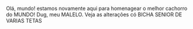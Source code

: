 Olá, mundo! estamos novamente aqui para homenagear o melhor cachorro do MUNDO!
Dug, meu MALELO. 
Veja as alterações có BICHA SENIOR DE VARIAS TETAS
